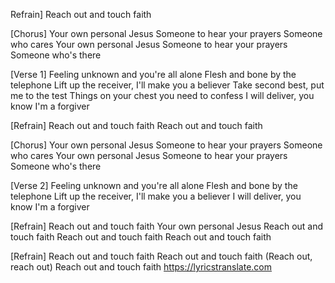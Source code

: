 Refrain]
Reach out and touch faith
 
[Chorus]
Your own personal Jesus
Someone to hear your prayers
Someone who cares
Your own personal Jesus
Someone to hear your prayers
Someone who's there
 
[Verse 1]
Feeling unknown and you're all alone
Flesh and bone by the telephone
Lift up the receiver, I'll make you a believer
Take second best, put me to the test
Things on your chest you need to confess
I will deliver, you know I'm a forgiver
 
[Refrain]
Reach out and touch faith
Reach out and touch faith
 
[Chorus]
Your own personal Jesus
Someone to hear your prayers
Someone who cares
Your own personal Jesus
Someone to hear your prayers
Someone who's there
 
[Verse 2]
Feeling unknown and you're all alone
Flesh and bone by the telephone
Lift up the receiver, I'll make you a believer
I will deliver, you know I'm a forgiver
 
[Refrain]
Reach out and touch faith
Your own personal Jesus
Reach out and touch faith
Reach out and touch faith
Reach out and touch faith
 
[Refrain]
Reach out and touch faith
Reach out and touch faith
(Reach out, reach out)
Reach out and touch faith
https://lyricstranslate.com
